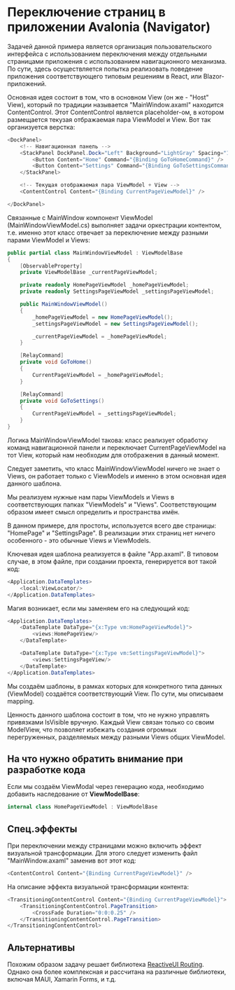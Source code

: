 # Переключение страниц в приложении Avalonia (Navigator)

Задачей данной примера является организация пользовательского интерфейса с использованием переключения между отдельными страницами приложения с использованием навигационного механизма. По сути, здесь осуществляется попытка реализовать поведение приложения соответствующего типовым решениям в React, или Blazor-приложений.

Основная идея состоит в том, что в основном View (он же - "Host" View), который по традиции называется "MainWindow.axaml" находится ContentControl. Этот ContentControl является placeholder-ом, в котором размещается текузая отбражаемая пара ViewModel и View. Вот так организуется верстка:

```csharp
<DockPanel>
    <!-- Навигационная панель -->
    <StackPanel DockPanel.Dock="Left" Background="LightGray" Spacing="10">
        <Button Content="Home" Command="{Binding GoToHomeCommand}" />
        <Button Content="Settings" Command="{Binding GoToSettingsCommand}" />
    </StackPanel>

    <!-- Текущая отображаемая пара ViewModel + View -->
    <ContentControl Content="{Binding CurrentPageViewModel}" />

</DockPanel>	
```

Связанные с MainWindow компонент ViewModel (MainWindowViewModel.cs) выполняет задачи оркестрации контентом, т.е. именно этот класс отвечает за переключение между разными парами ViewModel и Views:

```csharp
public partial class MainWindowViewModel : ViewModelBase
{
    [ObservableProperty]
    private ViewModelBase _currentPageViewModel;

    private readonly HomePageViewModel _homePageViewModel;
    private readonly SettingsPageViewModel _settingsPageViewModel;

    public MainWindowViewModel()
    {
        _homePageViewModel = new HomePageViewModel();
        _settingsPageViewModel = new SettingsPageViewModel();

        _currentPageViewModel = _homePageViewModel;
    }

    [RelayCommand]
    private void GoToHome()
    {
        CurrentPageViewModel = _homePageViewModel;
    }

    [RelayCommand]
    private void GoToSettings()
    {
        CurrentPageViewModel = _settingsPageViewModel;
    }
}
```

Логика MainWindowViewModel такова: класс реализует обработку команд навигационной панели и переключает CurrentPageViewModel на тот View, который нам необходим для отображения в данный момент.

Следует заметить, что класс MainWindowViewModel ничего не знает о Views, он работает только с ViewModels и именно в этом основная идея данного шаблона.

Мы реализуем нужные нам пары ViewModels и Views в соответствующих папках "ViewModels" и "Views". Соответствующим образом имеет смысл определить и пространства имён.

В данном примере, для простоты, используется всего две страницы: "HomePage" и "SettingsPage". В реализации этих страниц нет ничего особенного - это обычные Views и ViewModels.

Ключевая идея шаблона реализуется в файле "App.axaml". В типовом случае, в этом файле, при создании проекта, генерируется вот такой код:

```csharp
<Application.DataTemplates>
    <local:ViewLocator/>
</Application.DataTemplates>
```

Магия возникает, если мы заменяем его на следующий код:

```csharp
<Application.DataTemplates>
    <DataTemplate DataType="{x:Type vm:HomePageViewModel}">
        <views:HomePageView/>
    </DataTemplate>

    <DataTemplate DataType="{x:Type vm:SettingsPageViewModel}">
        <views:SettingsPageView/>
    </DataTemplate>
</Application.DataTemplates>	
```

Мы создаём шаблоны, в рамках которых для конкретного типа данных (ViewModel) создаётся соответствующий View. По сути, мы описываем mapping.

Ценность данного шаблона состоит в том, что не нужно управлять привязками IsVisible вручную. Каждый View связан только со своим ModelView, что позволяет избежать создания огромных перегруженных, разделяемых между разными Views общих ViewModel.

## На что нужно обратить внимание при разработке кода

Если мы создаём ViewModal через генерацию кода, необходимо добавить наследование от **ViewModelBase**:

```csharp
internal class HomePageViewModel : ViewModelBase
```

## Спец.эффекты

При переключении между страницами можно включить эффект визуальной трансформации. Для этого следует изменить файл "MainWindow.axaml" заменив вот этот код:

```csharp
<ContentControl Content="{Binding CurrentPageViewModel}" />
```

На описание эффекта визуальной трансформации контента:

```csharp
<TransitioningContentControl Content="{Binding CurrentPageViewModel}">
    <TransitioningContentControl.PageTransition>
        <CrossFade Duration="0:0:0.25" />
    </TransitioningContentControl.PageTransition>
</TransitioningContentControl>
```

## Альтернативы

Похожим образом задачу решает библиотека [ReactiveUI Routing](https://www.reactiveui.net/docs/handbook/routing.html). Однако она более комплексная и рассчитана на различные библиотеки, включая MAUI, Xamarin Forms, и т.д.
